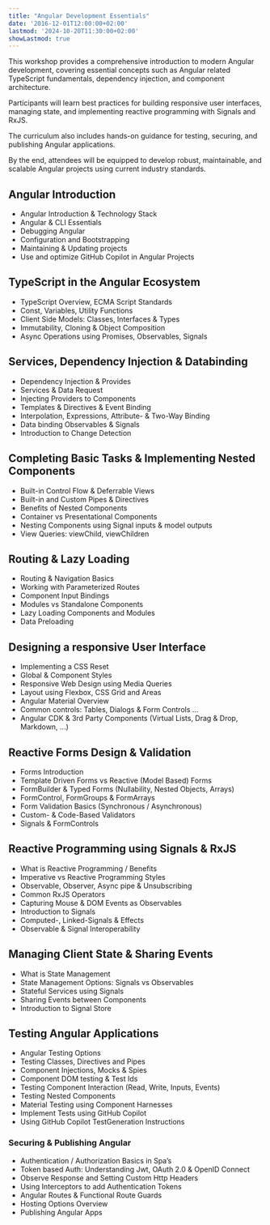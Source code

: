 ```yaml
---
title: "Angular Development Essentials"
date: '2016-12-01T12:00:00+02:00'
lastmod: '2024-10-20T11:30:00+02:00'
showLastmod: true
---
```


This workshop provides a comprehensive introduction to modern Angular development, covering essential concepts such as Angular related TypeScript fundamentals, dependency injection, and component architecture.

Participants will learn best practices for building responsive user interfaces, managing state, and implementing reactive programming with Signals and RxJS.

The curriculum also includes hands-on guidance for testing, securing, and publishing Angular applications.

By the end, attendees will be equipped to develop robust, maintainable, and scalable Angular projects using current industry standards.

## Angular Introduction

- Angular Introduction & Technology Stack
- Angular & CLI Essentials
- Debugging Angular
- Configuration and Bootstrapping
- Maintaining & Updating projects
- Use and optimize GitHub Copilot in Angular Projects

## TypeScript in the Angular Ecosystem

- TypeScript Overview, ECMA Script Standards
- Const, Variables, Utility Functions
- Client Side Models: Classes, Interfaces & Types
- Immutability, Cloning & Object Composition
- Async Operations using Promises, Observables, Signals

## Services, Dependency Injection & Databinding

- Dependency Injection & Provides
- Services & Data Request
- Injecting Providers to Components
- Templates & Directives & Event Binding
- Interpolation, Expressions, Attribute- & Two-Way Binding
- Data binding Observables & Signals
- Introduction to Change Detection

## Completing Basic Tasks & Implementing Nested Components

- Built-in Control Flow & Deferrable Views
- Built-in and Custom Pipes & Directives
- Benefits of Nested Components
- Container vs Presentational Components
- Nesting Components using Signal inputs & model outputs
- View Queries: viewChild, viewChildren

## Routing & Lazy Loading

- Routing & Navigation Basics
- Working with Parameterized Routes
- Component Input Bindings
- Modules vs Standalone Components
- Lazy Loading Components and Modules
- Data Preloading

## Designing a responsive User Interface

- Implementing a CSS Reset
- Global & Component Styles
- Responsive Web Design using Media Queries
- Layout using Flexbox, CSS Grid and Areas
- Angular Material Overview
- Common controls: Tables, Dialogs & Form Controls ...
- Angular CDK & 3rd Party Components (Virtual Lists, Drag & Drop, Markdown, ...)

## Reactive Forms Design & Validation

- Forms Introduction
- Template Driven Forms vs Reactive (Model Based) Forms
- FormBuilder & Typed Forms (Nullability, Nested Objects, Arrays)
- FormControl, FormGroups & FormArrays
- Form Validation Basics (Synchronous / Asynchronous)
- Custom- & Code-Based Validators
- Signals & FormControls

## Reactive Programming using Signals & RxJS

- What is Reactive Programming / Benefits
- Imperative vs Reactive Programming Styles
- Observable, Observer, Async pipe & Unsubscribing
- Common RxJS Operators
- Capturing Mouse & DOM Events as Observables
- Introduction to Signals
- Computed-, Linked-Signals & Effects
- Observable & Signal Interoperability

## Managing Client State & Sharing Events

- What is State Management
- State Management Options: Signals vs Observables
- Stateful Services using Signals
- Sharing Events between Components
- Introduction to Signal Store

## Testing Angular Applications

- Angular Testing Options
- Testing Classes, Directives and Pipes
- Component Injections, Mocks & Spies
- Component DOM testing & Test Ids
- Testing Component Interaction (Read, Write, Inputs, Events)
- Testing Nested Components
- Material Testing using Component Harnesses
- Implement Tests using GitHub Copilot
- Using GitHub Copilot TestGeneration Instructions

### Securing & Publishing Angular

- Authentication / Authorization Basics in Spa’s
- Token based Auth: Understanding Jwt, OAuth 2.0 & OpenID Connect
- Observe Response and Setting Custom Http Headers
- Using Interceptors to add Authentication Tokens
- Angular Routes & Functional Route Guards
- Hosting Options Overview
- Publishing Angular Apps
